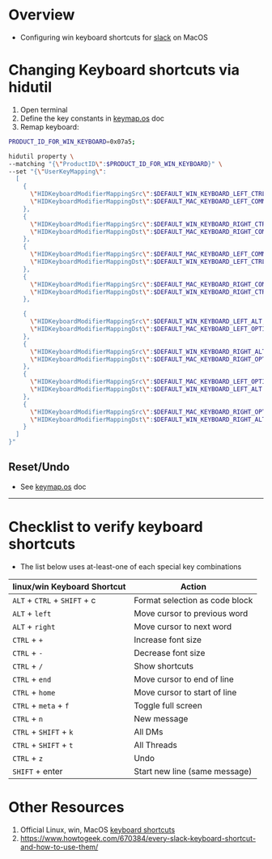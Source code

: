 # Overview

- Configuring win keyboard shortcuts for [slack](https://slack.com/) on MacOS

# Changing Keyboard shortcuts via hidutil

1. Open terminal
1. Define the key constants in [keymap.os](./keymap.os.md#steps-via-command-line) doc
1. Remap keyboard:

```sh
PRODUCT_ID_FOR_WIN_KEYBOARD=0x07a5;

hidutil property \
--matching "{\"ProductID\":$PRODUCT_ID_FOR_WIN_KEYBOARD}" \
--set "{\"UserKeyMapping\":
  [
    {
      \"HIDKeyboardModifierMappingSrc\":$DEFAULT_WIN_KEYBOARD_LEFT_CTRL,
      \"HIDKeyboardModifierMappingDst\":$DEFAULT_MAC_KEYBOARD_LEFT_COMMAND
    },
    {
      \"HIDKeyboardModifierMappingSrc\":$DEFAULT_WIN_KEYBOARD_RIGHT_CTRL,
      \"HIDKeyboardModifierMappingDst\":$DEFAULT_MAC_KEYBOARD_RIGHT_COMMAND
    },
    {
      \"HIDKeyboardModifierMappingSrc\":$DEFAULT_MAC_KEYBOARD_LEFT_COMMAND,
      \"HIDKeyboardModifierMappingDst\":$DEFAULT_WIN_KEYBOARD_LEFT_CTRL
    },
    {
      \"HIDKeyboardModifierMappingSrc\":$DEFAULT_MAC_KEYBOARD_RIGHT_COMMAND,
      \"HIDKeyboardModifierMappingDst\":$DEFAULT_WIN_KEYBOARD_RIGHT_CTRL
    },

    {
      \"HIDKeyboardModifierMappingSrc\":$DEFAULT_WIN_KEYBOARD_LEFT_ALT,
      \"HIDKeyboardModifierMappingDst\":$DEFAULT_MAC_KEYBOARD_LEFT_OPTION
    },
    {
      \"HIDKeyboardModifierMappingSrc\":$DEFAULT_WIN_KEYBOARD_RIGHT_ALT,
      \"HIDKeyboardModifierMappingDst\":$DEFAULT_MAC_KEYBOARD_RIGHT_OPTION
    },
    {
      \"HIDKeyboardModifierMappingSrc\":$DEFAULT_MAC_KEYBOARD_LEFT_OPTION,
      \"HIDKeyboardModifierMappingDst\":$DEFAULT_WIN_KEYBOARD_LEFT_ALT
    },
    {
      \"HIDKeyboardModifierMappingSrc\":$DEFAULT_MAC_KEYBOARD_RIGHT_OPTION,
      \"HIDKeyboardModifierMappingDst\":$DEFAULT_WIN_KEYBOARD_RIGHT_ALT
    }
  ]
}"
```

## Reset/Undo

- See [keymap.os](./keymap.os.md#resetundo) doc

--------

# Checklist to verify keyboard shortcuts

- The list below uses at-least-one of each special key combinations

| linux/win Keyboard Shortcut  | Action                         |
|------------------------------|--------------------------------|
| `ALT` + `CTRL` + `SHIFT` + c | Format selection as code block |
| `ALT` + `left`               | Move cursor to previous word   |
| `ALT` + `right`              | Move cursor to next word       |
| `CTRL` + `+`                 | Increase font size             |
| `CTRL` + `-`                 | Decrease font size             |
| `CTRL` + `/`                 | Show shortcuts                 |
| `CTRL` + `end`               | Move cursor to end of line     |
| `CTRL` + `home`              | Move cursor to start of line   |
| `CTRL` + `meta` + `f`        | Toggle full screen             |
| `CTRL` + `n`                 | New message                    |
| `CTRL` + `SHIFT` + `k`       | All DMs                        |
| `CTRL` + `SHIFT` + `t`       | All Threads                    |
| `CTRL` + `z`                 | Undo                           |
| `SHIFT` + enter              | Start new line (same message)  |

# Other Resources

1. Official Linux, win, MacOS [keyboard shortcuts](https://slack.com/help/articles/201374536-Slack-keyboard-shortcuts)
1. https://www.howtogeek.com/670384/every-slack-keyboard-shortcut-and-how-to-use-them/
